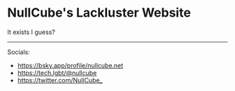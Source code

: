 # NullCube's Lackluster Website

It exists I guess?


--- 

Socials:
- <https://bsky.app/profile/nullcube.net>
- <https://tech.lgbt/@nullcube>
- <https://twitter.com/NullCube_>
